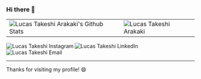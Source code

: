 ### Hi there 👋

<div>
  <table>
    <tr>   
      <td>
        <img alt="Lucas Takeshi Arakaki's Github Stats" src="https://github-readme-stats.vercel.app/api?username=lucasarakaki&show_icons=true&count_private=true&hide_border=true&theme=tokyonight" />
      </td>
      <td>
        <img alt="Lucas Takeshi Arakaki" src="https://github-readme-stats.vercel.app/api/top-langs/?username=lucasarakaki&hide_border=true&hide_progress=true&theme=tokyonight&count_private=true" />
      </td>
    </tr>
  </table>
</div>

<!-- Adicionando ícones de redes sociais -->

<a href="https://www.instagram.com/_lucasarakaki/" target="_blank">
  <img align="left" alt="Lucas Takeshi Instagram" src="https://img.shields.io/badge/-Instagram-8257E5?style=flat&logo=instagram&logoColor=white" />
</a>

<a href="https://www.linkedin.com/in/takeshi-lucas/" target="_blank">
  <img align="left" alt="Lucas Takeshi LinkedIn" src="https://img.shields.io/badge/-Linkedin-8257E5?style=flat&logo=linkedin&logoColor=white" />
</a>

<a href="mailto:takeshioficial01@outlook.com" target="_blank">
  <img align="left" alt="Lucas Takeshi Email" src="https://img.shields.io/badge/-Email-D14836?style=flat&logo=gmail&logoColor=white" />
</a>

<br clear="left" />


---

Thanks for visiting my profile! 😄
